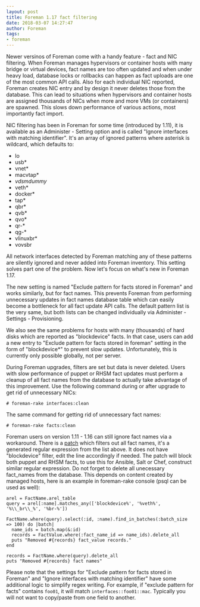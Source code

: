 ```yaml
---
layout: post
title: Foreman 1.17 fact filtering
date: 2018-03-07 14:27:47
author: Foreman
tags:
- foreman
---
```


Newer versinos of Foreman come with a handy feature - fact and NIC filtering. When
Foreman manages hypervisors or container hosts with many bridge or virtual
devices, fact names are too often updated and when under heavy load, database
locks or rollbacks can happen as fact uploads are one of the most common API
calls. Also for each individual NIC reported, Foreman creates NIC entry and by
design it never deletes those from the database. This can lead to situations
when hypervisors and container hosts are assigned thousands of NICs when more and more VMs (or
containers) are spawned. This slows down performance of various actions, most
importantly fact import.

<!--more-->

NIC filtering has been in Foreman for some time (introduced by 1.11), it is
available as an Administer - Setting option and is called
"Ignore interfaces with matching identifier". It's an array of ignored patterns
where asterisk is wildcard, which defaults to:

* lo
* usb*
* vnet*
* macvtap*
* _vdsmdummy_
* veth*
* docker*
* tap*
* qbr*
* qvb*
* qvo*
* qr-*
* qg-*
* vlinuxbr*
* vovsbr

All network interfaces detected by Foreman matching any of these patterns are
silently ignored and never added into Foreman inventory. This setting solves part one of
the problem. Now let's focus on what's new in Foreman 1.17.

The new setting is named "Exclude pattern for facts stored in Foreman" and
works similarly, but for fact names. This prevents Foreman from performing
unnecessary updates in fact names database table which can easily become a
bottleneck for all fact update API calls. The default pattern list is the very
same, but both lists can be changed individually via Administer - Settings -
Provisioning.

We also see the same problems for hosts with many (thousands) of hard disks
which are reported as "blockdevice" facts. In that case, users can add a new entry to
"Exclude pattern for facts stored in foreman" setting in the form of
"blockdevice*" to prevent slow updates. Unfortunately, this is currently only
possible globally, not per server.

During Foreman upgrades, filters are set but data is never deleted. Users
with slow performance of puppet or RHSM fact updates must perform a cleanup of
all fact names from the database to actually take advantage of this
improvement. Use the following command during or after upgrade to get rid of
unnecessary NICs:

    # foreman-rake interfaces:clean

The same command for getting rid of unnecessary fact names:

    # foreman-rake facts:clean

Foreman users on version 1.11 - 1.16 can still ignore fact names via a
workaround. There is a
[patch](https://gist.github.com/lzap/7e2591232879cbd35cccb5d7cc88d23d) which
filters out all fact names, it's a generated regular expression from the list
above. It does not have "blockdevice" filter, edit the line accordingly if
needed. The patch will block both puppet and RHSM facts, to use this for
Ansible, Salt or Chef, construct similar regular expression. Do not forget to
delete all unecessary fact_names from the database. This depends on content
created by managed hosts, here is an example in foreman-rake console (psql can
be used as well):

    arel = FactName.arel_table
    query = arel[:name].matches_any(['blockdevice%', '%veth%', '%\\_br\\_%', '%br-%'])

    FactName.where(query).select(:id, :name).find_in_batches(:batch_size => 100) do |batch|
      name_ids = batch.map(&:id)
      records = FactValue.where(:fact_name_id => name_ids).delete_all
      puts "Removed #{records} fact_value records."
    end

    records = FactName.where(query).delete_all
    puts "Removed #{records} fact names"

Please note that the settings for "Exclude pattern for facts stored in Foreman" and "Ignore
interfaces with matching identifier" have some additional logic to simplify regex writing. For
example, if "exclude pattern for facts" contains `foo01`, it will match `interfaces::foo01::mac`.
Typically you will not want to copy/paste from one field to another.
